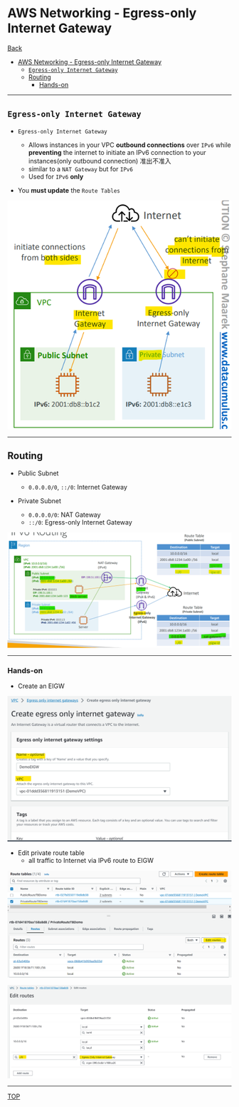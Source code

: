# AWS Networking - Egress-only Internet Gateway

[Back](../index.md)

- [AWS Networking - Egress-only Internet Gateway](#aws-networking---egress-only-internet-gateway)
  - [`Egress-only Internet Gateway`](#egress-only-internet-gateway)
  - [Routing](#routing)
    - [Hands-on](#hands-on)

---

## `Egress-only Internet Gateway`

- `Egress-only Internet Gateway`

  - Allows instances in your VPC **outbound connections** over `IPv6` while **preventing** the internet to initiate an IPv6 connection to your instances(only outbound connection) 准出不准入
  - similar to a `NAT Gateway` but for `IPv6`
  - Used for `IPv6` **only**

- You **must update** the `Route Tables`

![egress-only_internet_gateway](./pic/egress-only_internet_gateway.png)

---

## Routing

- Public Subnet

  - `0.0.0.0/0`, `::/0`: Internet Gateway

- Private Subnet
  - `0.0.0.0/0`: NAT Gateway
  - `::/0`: Egress-only Internet Gateway

![egress-only_nat_gateway](./pic/egress-only_nat_gateway.png)

---

### Hands-on

- Create an EIGW

![hands-on](./pic/egress-only_handson01.png)

- Edit private route table
  - all traffic to Internet via IPv6 route to EIGW

![hands-on](./pic/egress-only_handson02.png)

![hands-on](./pic/egress-only_handson03.png)

---

[TOP](#aws-networking---egress-only-internet-gateway)
